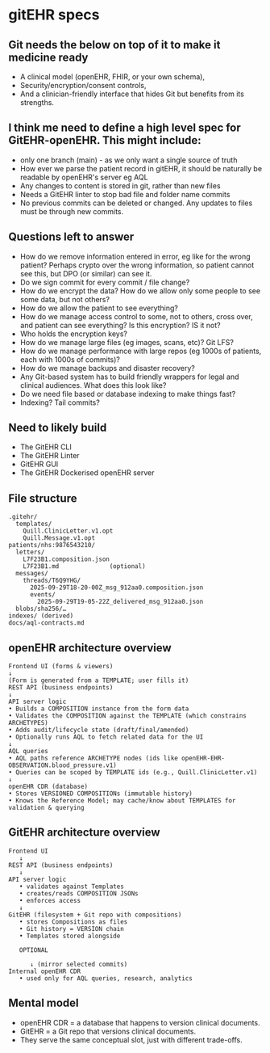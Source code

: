 # gitEHR specs

## Git needs the below on top of it to make it medicine ready

- A clinical model (openEHR, FHIR, or your own schema),
- Security/encryption/consent controls,
- And a clinician-friendly interface that hides Git but benefits from its strengths.

## I think me need to define a high level spec for GitEHR-openEHR. This might include:

- only one branch (main) - as we only want a single source of truth
- How ever we parse the patient record in gitEHR, it should be naturally be readable by openEHR's server eg AQL
- Any changes to content is stored in git, rather than new files
- Needs a GitEHR linter to stop bad file and folder name commits
- No previous commits can be deleted or changed. Any updates to files must be through new commits.

## Questions left to answer

- How do we remove information entered in error, eg like for the wrong patient? Perhaps crypto over the wrong information, so patient cannot see this, but DPO (or similar) can see it.
- Do we sign commit for every commit / file change?
- How do we encrypt the data? How do we allow only some people to see some data, but not others?
- How do we allow the patient to see everything?
- How do we manage access control to some, not to others, cross over, and patient can see everything? Is this encryption? IS it not?
- Who holds the encryption keys?
- How do we manage large files (eg images, scans, etc)? Git LFS?
- How do we manage performance with large repos (eg 1000s of patients, each with 1000s of commits)?
- How do we manage backups and disaster recovery?
- Any Git-based system has to build friendly wrappers for legal and clinical audiences. What does this look like?
- Do we need file based or database indexing to make things fast?
- Indexing? Tail commits?

## Need to likely build

- The GitEHR CLI
- The GitEHR Linter
- GitEHR GUI
- The GitEHR Dockerised openEHR server

## File structure

```text
.gitehr/
  templates/
    Quill.ClinicLetter.v1.opt
    Quill.Message.v1.opt
patients/nhs:9876543210/
  letters/
    L7F23B1.composition.json
    L7F23B1.md              (optional)
  messages/
    threads/T6Q9YHG/
      2025-09-29T18-20-00Z_msg_912aa0.composition.json
      events/
        2025-09-29T19-05-22Z_delivered_msg_912aa0.json
  blobs/sha256/…
indexes/ (derived)
docs/aql-contracts.md
```

## openEHR architecture overview

```text
Frontend UI (forms & viewers)
↓
(Form is generated from a TEMPLATE; user fills it)
REST API (business endpoints)
↓
API server logic
• Builds a COMPOSITION instance from the form data
• Validates the COMPOSITION against the TEMPLATE (which constrains ARCHETYPES)
• Adds audit/lifecycle state (draft/final/amended)
• Optionally runs AQL to fetch related data for the UI
↓
AQL queries
• AQL paths reference ARCHETYPE nodes (ids like openEHR-EHR-OBSERVATION.blood_pressure.v1)
• Queries can be scoped by TEMPLATE ids (e.g., Quill.ClinicLetter.v1)
↓
openEHR CDR (database)
• Stores VERSIONED COMPOSITIONs (immutable history)
• Knows the Reference Model; may cache/know about TEMPLATES for validation & querying
```

## GitEHR architecture overview

```text
Frontend UI
   ↓
REST API (business endpoints)
   ↓
API server logic
   • validates against Templates
   • creates/reads COMPOSITION JSONs
   • enforces access
   ↓
GitEHR (filesystem + Git repo with compositions)
   • stores Compositions as files
   • Git history = VERSION chain
   • Templates stored alongside

   OPTIONAL

      ↓ (mirror selected commits)
Internal openEHR CDR
   • used only for AQL queries, research, analytics
```

## Mental model

- openEHR CDR = a database that happens to version clinical documents.
- GitEHR = a Git repo that versions clinical documents.
- They serve the same conceptual slot, just with different trade-offs.
